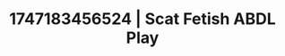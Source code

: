 ---
categories:
- AI lover POV
- Slow burn erotica
- Romantasy erotica
- Deep touch
- Lace and desire
image: /assets/images/1747183456524.jpg
layout: post
seo:
  description: Featured content with sensual ABDL Play, Scat Fetish. HD images available.
  keywords: ABDL Play, Scat Fetish
  og_image: /assets/images/1747183456524.jpg
  schema_type: VisualArtwork
tags:
- ABDL Play
- '#1747183456524'
- Scat Fetish
title: 1747183456524 | Scat Fetish ABDL Play
---